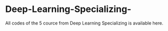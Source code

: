 # Deep-Learning-Specializing-
All codes of the 5 cource from Deep Learning Specializing is available here. 
